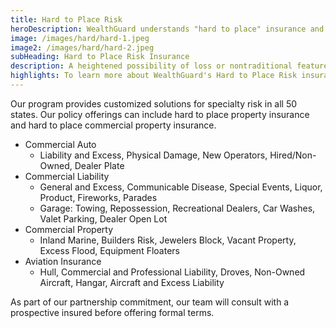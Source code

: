 ```yaml
---
title: Hard to Place Risk
heroDescription: WealthGuard understands "hard to place" insurance and supports our producers and insureds to get the reliable coverage for liability risk.
image: /images/hard/hard-1.jpeg
image2: /images/hard/hard-2.jpeg
subHeading: Hard to Place Risk Insurance
description: A heightened possibility of loss or nontraditional features will make finding coverage with an insurance carrier a challenge. WealthGuard understands hard-to-place insurance and supports our producers and insureds to get reliable coverage for liability risk.
highlights: To learn more about WealthGuard's Hard to Place Risk insurance options, contact WealthGuard below.
---
```

<!-- Markdown generator - https://jaspervdj.be/lorem-markdownum/ -->

Our program provides customized solutions for specialty risk in all 50 states. Our policy offerings can include hard to place property insurance and hard to place commercial property insurance. 

- Commercial Auto
    - Liability and Excess, Physical Damage, New Operators, Hired/Non-Owned, Dealer Plate
- Commercial Liability
    - General and Excess, Communicable Disease, Special Events, Liquor, Product, Fireworks, Parades
    - Garage: Towing, Repossession, Recreational Dealers, Car Washes, Valet Parking, Dealer Open Lot
- Commercial Property
    - Inland Marine, Builders Risk, Jewelers Block, Vacant Property, Excess Flood, Equipment Floaters
- Aviation Insurance
    - Hull, Commercial and Professional Liability, Droves, Non-Owned Aircraft, Hangar, Aircraft and Excess Liability

As part of our partnership commitment, our team will consult with a prospective insured before offering formal terms.
